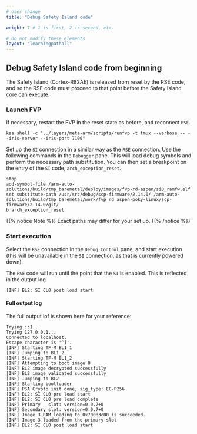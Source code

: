 ```yaml
---
# User change
title: "Debug Safety Island code"

weight: 7 # 1 is first, 2 is second, etc.

# Do not modify these elements
layout: "learningpathall"
---
```

## Debug Safety Island code from beginning

The Safety Island (Cortex-R82AE) is released from reset by the RSE code, and so the RSE code must proceed to that point before the Safety Island core can execute.

### Launch FVP

If necessary, restart the FVP in the reset state as before, and reconnect `RSE`.

```command
kas shell -c "../layers/meta-arm/scripts/runfvp -t tmux --verbose -- --iris-server --iris-port 7100"
```

Set up the `SI` connection in a similar way as the `RSE` connection. Use the following commands in the `Debugger` pane. This will load debug symbols and perform the necessary path substitution. You can then set a breakpoint on the entry of the `SI` code, `arch_exception_reset`.

``` text
stop
add-symbol-file /arm-auto-solutions/build/tmp_baremetal/deploy/images/fvp-rd-aspen/si0_ramfw.elf
set substitute-path /usr/src/debug/scp-firmware/2.14.0/ /arm-auto-solutions/build/tmp_baremetal/work/fvp_rd_aspen-poky-linux/scp-firmware/2.14.0/git/
b arch_exception_reset
```

{{% notice Note %}}
Exact paths may differ for your set up.
{{% /notice %}}

### Start execution

Select the `RSE` connection in the `Debug Control` pane, and start execution (this will be unavailable in the `SI` connection, as that is currently powered down).

The `RSE` code will run until the point that the `SI` is enabled. This is reflected in the output log.

``` output
[INF] BL2: SI CL0 post load start
```

#### Full output log

The full output lof is shown here for your reference:

``` output
Trying ::1...
Trying 127.0.0.1...
Connected to localhost.
Escape character is '^]'.
[INF] Starting TF-M BL1_1
[INF] Jumping to BL1_2
[INF] Starting TF-M BL1_2
[INF] Attempting to boot image 0
[INF] BL2 image decrypted successfully
[INF] BL2 image validated successfully
[INF] Jumping to BL2
[INF] Starting bootloader
[INF] PSA Crypto init done, sig_type: EC-P256
[INF] BL2: SI CL0 pre load start
[INF] BL2: SI CL0 pre load complete
[INF] Primary   slot: version=0.0.7+0
[INF] Secondary slot: version=0.0.7+0
[INF] Image 3 RAM loading to 0x70083c00 is succeeded.
[INF] Image 3 loaded from the primary slot
[INF] BL2: SI CL0 post load start
```
